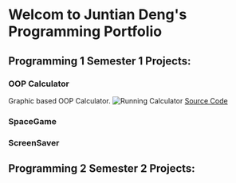 # Welcom to Juntian Deng's Programming Portfolio

## Programming 1 Semester 1 Projects:

### OOP Calculator
Graphic based OOP Calculator.
![Running Calculator]()
[Source Code]()

### SpaceGame

### ScreenSaver

## Programming 2 Semester 2 Projects:
